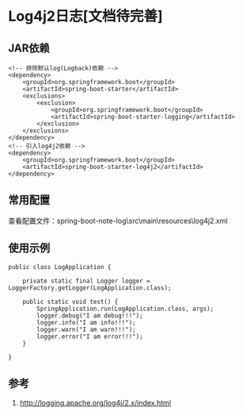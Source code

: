 # Log4j2日志[文档待完善]

## JAR依赖
```
<!-- 排除默认log(Logback)依赖 -->
<dependency>
    <groupId>org.springframework.boot</groupId>
    <artifactId>spring-boot-starter</artifactId>
    <exclusions>
        <exclusion>
            <groupId>org.springframework.boot</groupId>
            <artifactId>spring-boot-starter-logging</artifactId>
        </exclusion>
    </exclusions>
</dependency>
<!-- 引入log4j2依赖 -->
<dependency>
    <groupId>org.springframework.boot</groupId>
    <artifactId>spring-boot-starter-log4j2</artifactId>
</dependency>
```
## 常用配置
查看配置文件：spring-boot-note-log\src\main\resources\log4j2.xml

## 使用示例
```
public class LogApplication {

    private static final Logger logger = LoggerFactory.getLogger(LogApplication.class);

    public static void test() {
        SpringApplication.run(LogApplication.class, args);
        logger.debug("I am debug!!!");
        logger.info("I am info!!!");
        logger.warn("I am warn!!!");
        logger.error("I am error!!!");
    }

}
```

## 参考
1. http://logging.apache.org/log4j/2.x/index.html
